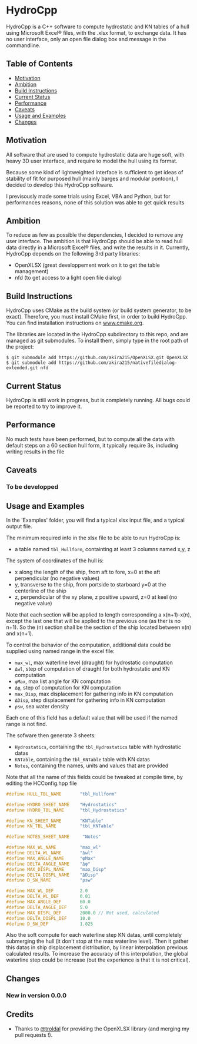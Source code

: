 # HydroCpp

HydroCpp is a C++ software to compute hydrostatic and KN tables of a hull
using Microsoft Excel® files, with the .xlsx format, to exchange data.
It has no user interface, only an open file dialog box and message in
the commandline.

## Table of Contents

- [Motivation](#motivation)
- [Ambition](#ambition)
- [Build Instructions](#build-instructions)
- [Current Status](#current-status)
- [Performance](#performance)
- [Caveats](#caveats)
- [Usage and Examples](#usage-and-examples)
- [Changes](#changes)

## Motivation

All software that are used to compute hydrostatic data are huge soft,
with heavy 3D user interface, and require to model the hull using its format.

Because some kind of lightweighted interface is sufficient to get ideas of
stability of fit for purposed hull (mainly barges and modular pontoon), I
decided to develop this HydroCpp software.

I previsously made some trials using Excel, VBA and Python, but for 
performances reasons, none of this solution was able to get quick results

## Ambition

To reduce as few as possible the dependencies, I decided to remove any user interface. The ambition is that HydroCpp should be able to read hull data directly in a Microsoft Excel® files, and write the results in it.  Currently, HydroCpp depends on the following
3rd party libraries:

- OpenXLSX (great developpement work on it to get the table management)
- nfd (to get access to a light open file dialog)

## Build Instructions
HydroCpp uses CMake as the build system (or build system generator, to be exact). Therefore, you must install CMake first, in order to build HydroCpp. You can find installation instructions on www.cmake.org.

The libraries are located in the HydroCpp subdirectory to this repo, and 
are managed as git submodules. To install them, simply type in the root path of the project:

```
$ git submodule add https://github.com/akira215/OpenXLSX.git OpenXLSX
$ git submodule add https://github.com/akira215/nativefiledialog-extended.git nfd
```

## Current Status

HydroCpp is still work in progress, but is completely running. All bugs 
could be reported to try to improve it.

## Performance

No much tests have been performed, but to compute all the data with default steps on a 60 section hull form, it typically require 3s, including writing results in the file

## Caveats

### To be developped



## Usage and Examples

In the 'Examples' folder, you will find a typical xlsx input file, and a typical output file. 

The minimum required info in the xlsx file to be able to run HydroCpp is:
 * a table named `tbl_Hullform`, containting at least 3 columns named x,y, z

The system of coordinates of the hull is:
 - x along the length of the ship, from aft to fore, x=0 at the aft perpendicular (no negative values)
 - y, transverse to the ship, from portside to starboard y=0 at the centerline of the ship
 - z, perpendicular of the xy plane, z positive upward, z=0 at keel (no negative value)

Note that each section will be applied to length corresponding a x(n+1)-x(n),
except the last one that will be applied to the previous one (as ther is no n+1). So the (n) section shall be the section of the ship located between x(n) and x(n+1).

To control the behavior of the computation, additional data could be supplied using named range in the excel file:
 * `max_wl`, max waterline level (draught) for hydrostatic computation
 * `Δwl`, step of computation of draught for both hydrostatic and KN computation
 * `φMax`, max list angle for KN computation
 * `Δφ`, step of computation for KN computation
 * `max_Disp`, max displacement for gathering info in KN computation
 * `ΔDisp`, step displacement for gathering info in KN computation
 * `ρsw`, sea water density

Each one of this field has a default value that will be used if the named range is not find.

The sofware then generate 3 sheets:
 * `Hydrostatics`, containing the `tbl_Hydrostatics` table with hydrostatic datas
 * `KNTable`, containing the  `tbl_KNTable` table with KN datas
 * `Notes`, containing the names, units and values that are provided

Note that all the name of this fields could be tweaked at compile time, by editing the HCConfig.hpp file

```cpp
#define HULL_TBL_NAME       "tbl_Hullform"

#define HYDRO_SHEET_NAME    "Hydrostatics"
#define HYDRO_TBL_NAME      "tbl_Hydrostatics"

#define KN_SHEET_NAME       "KNTable"
#define KN_TBL_NAME         "tbl_KNTable"

#define NOTES_SHEET_NAME     "Notes"

#define MAX_WL_NAME         "max_wl"
#define DELTA_WL_NAME       "Δwl"
#define MAX_ANGLE_NAME      "φMax"
#define DELTA_ANGLE_NAME    "Δφ"
#define MAX_DISPL_NAME      "max_Disp"
#define DELTA_DISPL_NAME    "ΔDisp"
#define D_SW_NAME           "ρsw"

#define MAX_WL_DEF          2.0
#define DELTA_WL_DEF        0.01
#define MAX_ANGLE_DEF       60.0
#define DELTA_ANGLE_DEF     5.0
#define MAX_DISPL_DEF       2000.0 // Not used, calculated
#define DELTA_DISPL_DEF     10.0
#define D_SW_DEF            1.025

```

Also the soft compute for each waterline step KN datas, until completely submerging the hull (it don't stop at the max waterline level). Then it gather this datas in ship displacement distribution, by linear interpolation previous calculated results. To increase the accuracy of this interpolation, the global waterline step could be increase (but the experience is that it is not critical).

## Changes

### New in version 0.0.0


## Credits

- Thanks to [@troldal](https://github.com/troldal/OpenXLSX) for providing the OpenXLSX library (and merging my pull requests !).

